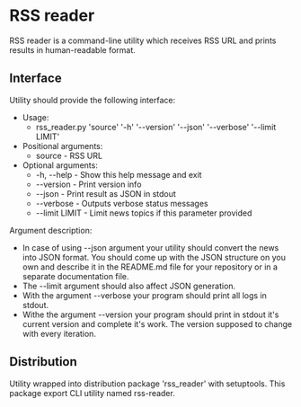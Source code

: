 # RSS reader
RSS reader is a command-line utility which receives RSS URL and prints results in human-readable format.

## Interface
Utility should provide the following interface:
+ Usage:
   + rss_reader.py 'source' '-h' '--version' '--json' '--verbose' '--limit LIMIT'
+ Positional arguments:
   + source - RSS URL
+ Optional arguments:
   + -h, --help    - Show this help message and exit
   + --version     - Print version info
   + --json        - Print result as JSON in stdout
   + --verbose     - Outputs verbose status messages
   + --limit LIMIT - Limit news topics if this parameter provided

Argument description:
+ In case of using --json argument your utility should convert the news into JSON format. You should come up with the JSON structure on you own and describe it in the README.md file for your repository or in a separate documentation file.
+ The --limit argument should also affect JSON generation.
+ With the argument --verbose your program should print all logs in stdout.
+ Withe the argument --version your program should print in stdout it's current version and complete it's work. The version supposed to change with every iteration.

## Distribution
Utility wrapped into distribution package 'rss_reader' with setuptools. This package export CLI utility named rss-reader.
